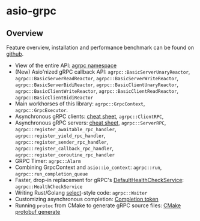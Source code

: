 # asio-grpc

## Overview

Feature overview, installation and performance benchmark can be found on [github](https://github.com/Tradias/asio-grpc).

* View of the entire API: [agrpc namespace](namespaceagrpc.html)
* (New) Asio'nized gRPC callback API: `agrpc::BasicServerUnaryReactor`, `agrpc::BasicServerReadReactor`, `agrpc::BasicServerWriteReactor`, `agrpc::BasicServerBidiReactor`, `agrpc::BasicClientUnaryReactor`, `agrpc::BasicClientWriteReactor`, `agrpc::BasicClientReadReactor`, `agrpc::BasicClientBidiReactor`
* Main workhorses of this library: `agrpc::GrpcContext`, `agrpc::GrpcExecutor`.
* Asynchronous gRPC clients: [cheat sheet](md_doc_2client__rpc__cheat__sheet.html), `agrpc::ClientRPC`, 
* Asynchronous gRPC servers: [cheat sheet](md_doc_2server__rpc__cheat__sheet.html), `agrpc::ServerRPC`, `agrpc::register_awaitable_rpc_handler`, 
`agrpc::register_yield_rpc_handler`, `agrpc::register_sender_rpc_handler`, `agrpc::register_callback_rpc_handler`, `agrpc::register_coroutine_rpc_handler`
* GRPC Timer: `agrpc::Alarm`
* Combining GrpcContext and `asio::io_context`: `agrpc::run`, `agrpc::run_completion_queue`
* Faster, drop-in replacement for gRPC's [DefaultHealthCheckService](https://github.com/grpc/grpc/blob/v1.50.1/src/cpp/server/health/default_health_check_service.h): `agrpc::HealthCheckService`
* Writing Rust/Golang [select](https://go.dev/ref/spec#Select_statements)-style code: `agrpc::Waiter`
* Customizing asynchronous completion: [Completion token](md_doc_2completion__token.html)
* Running `protoc` from CMake to generate gRPC source files: [CMake protobuf generate](md_doc_2cmake__protobuf__generate.html)
